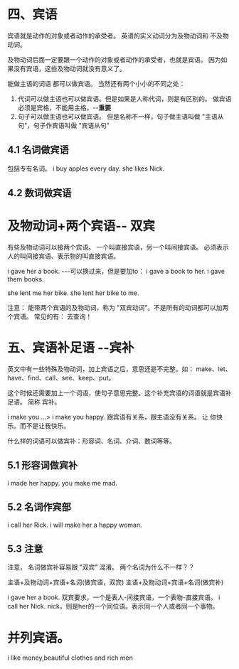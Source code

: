 # 四、宾语

宾语就是动作的对象或者动作的承受者。 英语的实义动词分为及物动词和 不及物动词。

及物动词后面一定要跟一个动作的对象或者动作的承受者，也就是宾语。 因为如果没有宾语，这些及物动词就没有意义了。

能做主语的词语 都可以做宾语。 当然还有两个小小的不同之处：

1. 代词可以做主语也可以做宾语。但是如果是人称代词，则是有区别的。 做宾语必须是宾格，不能用主格。--**重要**
2. 句子可以做主语也可以做宾语。 但是名称不一样，句子做主语叫做 "主语从句"，句子作宾语叫做 "宾语从句"

## 4.1 名词做宾语

包括专有名词。 i buy apples every day. she likes Nick.

## 4.2 数词做宾语

# 及物动词+两个宾语-- 双宾

有些及物动词可以接两个宾语。 一个叫直接宾语，另一个叫间接宾语。 必须表示人的叫间接宾语、表示物的叫直接宾语。

i gave her a book. ---可以换过来，但是要加to： i gave a book to her. i gave them books.

she lent me her bike. she lent her bike to me.

注意： 能带两个宾语的及物动词，称为 "双宾动词"。不是所有的动词都可以加两个宾语。 常见的有： 去查询！

# 五、宾语补足语 --宾补

英文中有一些特殊及物动词，加上宾语之后，意思还是不完整。如： make、let、have、find、call、see、keep、put。

这个时候还需要加上一个词语，使句子意思完整。这个补充宾语的词语就是宾语补足语。 简称 宾补。

i make you ...> i make you happy. 跟宾语有关系，跟主语没有关系。 让 你快乐。而不是让我快乐。

什么样的词语可以做宾补：形容词、名词、介词、数词等等。

## 5.1 形容词做宾补

i made her happy. you make me mad.

## 5.2 名词作宾部

i call her Rick. i will make her a happy woman.

## 5.3 注意

注意， 名词做宾补容易跟 "双宾" 混淆。 两个名词为什么不一样？？

主语+及物动词+宾语+名词(做宾语，双宾)
主语+及物动词+宾语+名词(做宾补)

i gave her a book. 双宾要求，一个是表人-间接宾语，一个表物-直接宾语。 i call her Nick. nick，则是her的一个同位语。表示同一个人或者同一个事物。

# 并列宾语。

i like money,beautiful clothes and rich men

















